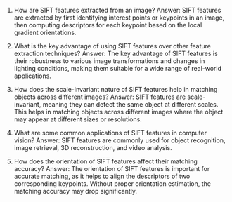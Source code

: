 1. How are SIFT features extracted from an image?
Answer: SIFT features are extracted by first identifying interest points or keypoints in an image, then computing descriptors for each keypoint based on the local gradient orientations.

2. What is the key advantage of using SIFT features over other feature extraction techniques?
Answer: The key advantage of SIFT features is their robustness to various image transformations and changes in lighting conditions, making them suitable for a wide range of real-world applications.

3. How does the scale-invariant nature of SIFT features help in matching objects across different images?
Answer: SIFT features are scale-invariant, meaning they can detect the same object at different scales. This helps in matching objects across different images where the object may appear at different sizes or resolutions.

4. What are some common applications of SIFT features in computer vision?
Answer: SIFT features are commonly used for object recognition, image retrieval, 3D reconstruction, and video analysis.

5. How does the orientation of SIFT features affect their matching accuracy?
Answer: The orientation of SIFT features is important for accurate matching, as it helps to align the descriptors of two corresponding keypoints. Without proper orientation estimation, the matching accuracy may drop significantly.